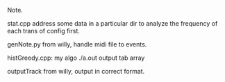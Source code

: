 Note.

stat.cpp address some data in a particular dir to analyze the frequency of each trans of config first.

genNote.py from willy, handle midi file to events.

histGreedy.cpp: my algo
./a.out <stat res> <note events>
output tab array

outputTrack from willy, output in correct format.
